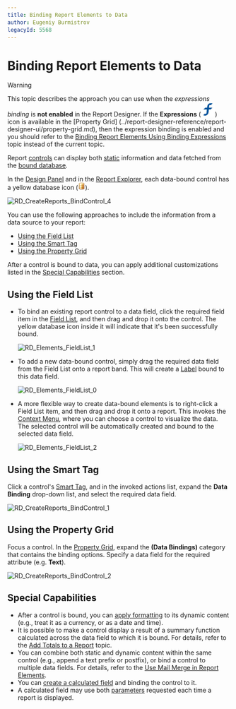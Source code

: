 ```yaml
---
title: Binding Report Elements to Data
author: Eugeniy Burmistrov
legacyId: 5568
---
```

# Binding Report Elements to Data

> [!WARNING]
> This topic describes the approach you can use when the *expressions binding* is **not enabled** in the Report Designer. If the **Expressions** (![Expressions](../../../../images/icon-expressions.svg)) icon is available in the [Property Grid] (../report-designer-reference/report-designer-ui/property-grid.md), then the expression binding is enabled and you should refer to the [Binding Report Elements Using Binding Expressions](binding-report-elements-using-binding-expressions.md) topic instead of the current topic.


Report [controls](../report-designer-reference/report-controls.md) can display both [static](add-or-modify-static-information-in-your-report.md) information and data fetched from the [bound database](../create-reports/binding-a-report-to-data.md).

In the [Design Panel](../report-designer-reference/report-designer-ui/design-panel.md) and in the [Report Explorer](../report-designer-reference/report-designer-ui/report-explorer.md), each data-bound control has a yellow database icon (![Database](../../../../images/icon-database.png)).

![RD_CreateReports_BindControl_4](../../../../images/img8337.png)

You can use the following approaches to include the information from a data source to your report:

* [Using the Field List](#using-the-field-list)
* [Using the Smart Tag](#using-the-smart-tag)
* [Using the Property Grid](#using-the-property-grid)

After a control is bound to data, you can apply additional customizations  listed in the [Special Capabilities](#special-capabilities) section.

## Using the Field List
* To bind an existing report control to a data field, click the required field item in the [Field List](../report-designer-reference/report-designer-ui/field-list.md), and then drag and drop it onto the control. The yellow database icon inside it will indicate that it's been successfully bound.

    ![RD_Elements_FieldList_1](../../../../images/img8266.png)

* To add a new data-bound control, simply drag the required data field from the Field List onto a report band. This will create a [Label](../report-designer-reference/report-controls/label.md) bound to this data field.

    ![RD_Elements_FieldList_0](../../../../images/img8265.png)

* A more flexible way to create data-bound elements is to right-click a Field List item, and then drag and drop it onto a report. This invokes the [Context Menu](../report-designer-reference/report-designer-ui/context-menu.md), where you can choose a control to visualize the data. The selected control will be automatically created and bound to the selected data field.
	
	![RD_Elements_FieldList_2](../../../../images/img8267.png)

## Using the Smart Tag
Click a control's [Smart Tag](../report-designer-reference/report-designer-ui/smart-tag.md), and in the invoked actions list, expand the **Data Binding** drop-down list, and select the required data field.

![RD_CreateReports_BindControl_1](../../../../images/img8334.png)

## Using the Property Grid
Focus a control. In the [Property Grid](../report-designer-reference/report-designer-ui/property-grid.md), expand the **(Data Bindings)** category that contains the binding options. Specify a data field for the required attribute (e.g. **Text**).

![RD_CreateReports_BindControl_2](../../../../images/img8335.png)

## Special Capabilities
* After a control is bound, you can [apply formatting](change-value-formatting-of-report-elements.md) to its dynamic content (e.g., treat it as a currency, or as a date and time).
* It is possible to make a control display a result of a summary function calculated across the data field to which it is bound. For details, refer to the [Add Totals to a Report](add-totals-to-a-report.md) topic.
* You can combine both static and dynamic content within the same control (e.g., append a text prefix or postfix), or bind a control to multiple data fields. For details, refer to the [Use Mail Merge in Report Elements](use-mail-merge-in-report-elements.md).
* You can [create a calculated field](add-calculated-fields-to-a-report.md) and binding the control to it.
* A calculated field may use both [parameters](add-parameters-to-a-report.md) requested each time a report is displayed.